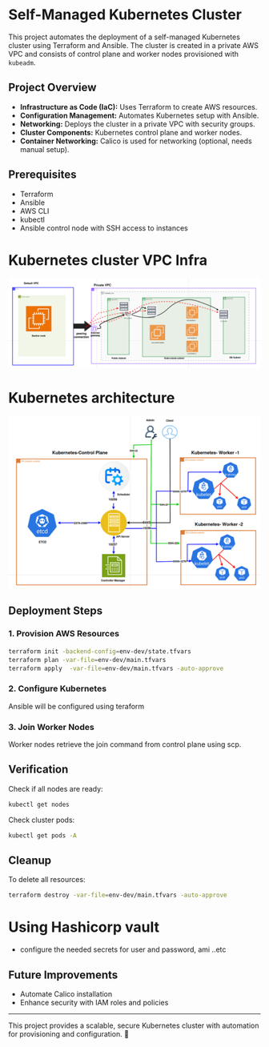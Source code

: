 # Self-Managed Kubernetes Cluster

This project automates the deployment of a self-managed Kubernetes cluster using Terraform and Ansible. The cluster is created in a private AWS VPC and consists of control plane and worker nodes provisioned with `kubeadm`.

## Project Overview
- **Infrastructure as Code (IaC):** Uses Terraform to create AWS resources.
- **Configuration Management:** Automates Kubernetes setup with Ansible.
- **Networking:** Deploys the cluster in a private VPC with security groups.
- **Cluster Components:** Kubernetes control plane and worker nodes.
- **Container Networking:** Calico is used for networking (optional, needs manual setup).

## Prerequisites
- Terraform
- Ansible
- AWS CLI
- kubectl
- Ansible control node with SSH access to instances


# Kubernetes cluster VPC Infra

![Kubernetes vpc infra](https://github.com/manupanand-freelance-developer/aws-devops/blob/main/images/kube-cluster.png) 



# Kubernetes architecture

![Kubernetes architecture](https://github.com/manupanand-freelance-developer/aws-devops/blob/main/images/kube-archi.png)



## Deployment Steps
### 1. Provision AWS Resources
```sh
terraform init -backend-config=env-dev/state.tfvars
terraform plan -var-file=env-dev/main.tfvars
terraform apply  -var-file=env-dev/main.tfvars -auto-approve
```

### 2. Configure Kubernetes
Ansible will be configured using teraform

### 3. Join Worker Nodes
Worker nodes retrieve the join command from control plane using scp.


## Verification
Check if all nodes are ready:
```sh
kubectl get nodes
```
Check cluster pods:
```sh
kubectl get pods -A
```

## Cleanup
To delete all resources:
```sh
terraform destroy -var-file=env-dev/main.tfvars -auto-approve
```
# Using Hashicorp vault 
- configure the needed secrets for user and password, ami ..etc



## Future Improvements
- Automate Calico installation
- Enhance security with IAM roles and policies

---
This project provides a scalable, secure Kubernetes cluster with automation for provisioning and configuration. 🚀


